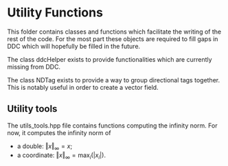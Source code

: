 # Utility Functions

This folder contains classes and functions which facilitate the writing of the rest of the code. For the most part these objects are required to fill gaps in DDC which will hopefully be filled in the future.

The class ddcHelper exists to provide functionalities which are currently missing from DDC.

The class NDTag exists to provide a way to group directional tags together. This is notably useful in order to create a vector field.

## Utility tools

The utils\_tools.hpp file contains functions computing the infinity norm. For now, it computes the infinity norm of 
- a double: $`\Vert x \Vert_{\infty} = x`$; 
- a coordinate: $`\Vert x \Vert_{\infty} = \max_{i} (|x_i|)`$.
